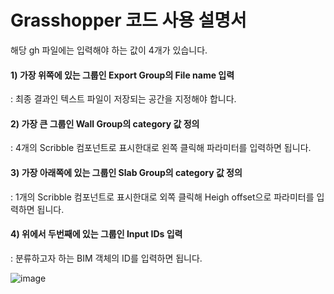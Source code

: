 # Grasshopper 코드 사용 설명서



해당 gh 파일에는 입력해야 하는 값이 4개가 있습니다.


#### 1) 가장 위쪽에 있는 그룹인 Export Group의 File name 입력
: 최종 결과인 텍스트 파일이 저장되는 공간을 지정해야 합니다.

#### 2) 가장 큰 그룹인 Wall Group의 category 값 정의
: 4개의 Scribble 컴포넌트로 표시한대로 왼쪽 클릭해 파라미터를 입력하면 됩니다.

#### 3) 가장 아래쪽에 있는 그룹인 Slab Group의 category 값 정의
: 1개의 Scribble 컴포넌트로 표시한대로 외쪽 클릭해 Heigh offset으로 파라미터를 입력하면 됩니다.

#### 4) 위에서 두번째에 있는 그룹인 Input IDs 입력
: 분류하고자 하는 BIM 객체의 ID를 입력하면 됩니다.

![image](https://user-images.githubusercontent.com/90237040/227117287-b0ef4bf7-c256-4d2c-97e0-9a53157c94ec.png)
